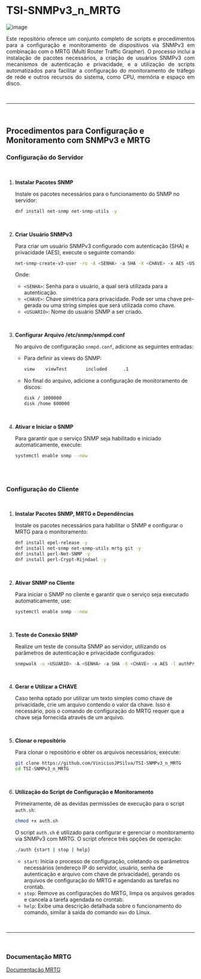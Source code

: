 
# TSI-SNMPv3_n_MRTG

![image](https://github.com/user-attachments/assets/df1b2832-079e-46b6-a805-ca75cc17b4e8)


<div align="justify">
  Este repositório oferece um conjunto completo de scripts e procedimentos para a configuração e monitoramento de dispositivos via SNMPv3 em combinação com o MRTG (Multi Router Traffic Grapher). O processo inclui a instalação de pacotes necessários, a criação de usuários SNMPv3 com mecanismos de autenticação e privacidade, e a utilização de scripts automatizados para facilitar a configuração do monitoramento de tráfego de rede e outros recursos do sistema, como CPU, memória e espaço em disco.
</div>

<br><hr><br>

## Procedimentos para Configuração e Monitoramento com SNMPv3 e MRTG

### Configuração do Servidor

<br>

1. **Instalar Pacotes SNMP**

   Instale os pacotes necessários para o funcionamento do SNMP no servidor:

   ```bash
   dnf install net-snmp net-snmp-utils -y
   ```

<br>

2. **Criar Usuário SNMPv3**

   Para criar um usuário SNMPv3 configurado com autenticação (SHA) e privacidade (AES), execute o seguinte comando:

   ```bash
   net-snmp-create-v3-user -ro -A <SENHA> -a SHA -X <CHAVE> -x AES <USUARIO>
   ```

   Onde:
   - `<SENHA>`: Senha para o usuário, a qual será utilizada para a autenticação.
   - `<CHAVE>`: Chave simétrica para privacidade. Pode ser uma chave pré-gerada ou uma string simples que será utilizada como chave.
   - `<USUARIO>`: Nome do usuário SNMP a ser criado.

<br>

3. **Configurar Arquivo /etc/snmp/snmpd.conf**

   No arquivo de configuração `snmpd.conf`, adicione as seguintes entradas:

   - Para definir as views do SNMP:

     ```bash
     view    viewTest       included      .1
     ```

   - No final do arquivo, adicione a configuração de monitoramento de discos:

     ```bash
     disk / 1000000
     disk /home 600000
     ```

<br>

4. **Ativar e Iniciar o SNMP**

   Para garantir que o serviço SNMP seja habilitado e iniciado automaticamente, execute:

   ```bash
   systemctl enable snmp --now
   ```

<br><br>

### Configuração do Cliente

<br>

1. **Instalar Pacotes SNMP, MRTG e Dependências**

   Instale os pacotes necessários para habilitar o SNMP e configurar o MRTG para o monitoramento:

   ```bash
   dnf install epel-release -y
   dnf install net-snmp net-snmp-utils mrtg git -y
   dnf install perl-Net-SNMP -y
   dnf install perl-Crypt-Rijndael -y
   ```

<br>

2. **Ativar SNMP no Cliente**

   Para iniciar o SNMP no cliente e garantir que o serviço seja executado automaticamente, use:

   ```bash
   systemctl enable snmp --now
   ```

<br>

3. **Teste de Conexão SNMP**

   Realize um teste de consulta SNMP ao servidor, utilizando os parâmetros de autenticação e privacidade configurados:

   ```bash
   snmpwalk -u <USUARIO> -A <SENHA> -a SHA -X <CHAVE> -x AES -l authPriv <IP DO SERVER> -v3 .
   ```

<br>

4. **Gerar e Utilizar a CHAVE**

    Caso tenha optado por utilizar um texto simples como chave de privacidade, crie um arquivo contendo o valor da chave. Isso é necessário, pois o comando de configuração do MRTG requer que a chave seja fornecida através de um arquivo.

<br>

5. **Clonar o repositório**

    Para clonar o repositório e obter os arquivos necessários, execute:

    ```bash
    git clone https://github.com/ViniciusJPSilva/TSI-SNMPv3_n_MRTG
    cd TSI-SNMPv3_n_MRTG
    ```

<br>

6. **Utilização do Script de Configuração e Monitoramento**

    Primeiramente, dê as devidas permissões de execução para o script `auth.sh`:

    ```bash
    chmod +x auth.sh
    ```

   O script `auth.sh` é utilizado para configurar e gerenciar o monitoramento via SNMPv3 com MRTG. O script oferece três opções de operação:

   ```bash
   ./auth {start | stop | help}
   ```

   - `start`: Inicia o processo de configuração, coletando os parâmetros necessários (endereço IP do servidor, usuário, senha de autenticação e arquivo com chave de privacidade), gerando os arquivos de configuração do MRTG e agendando as tarefas no crontab.
   - `stop`: Remove as configurações do MRTG, limpa os arquivos gerados e cancela a tarefa agendada no crontab.
   - `help`: Exibe uma descrição detalhada sobre o funcionamento do comando, similar à saída do comando `man` do Linux.

<br><hr><br>

### Documentação MRTG

[Documentação MRTG](https://oss.oetiker.ch/mrtg/doc/)
